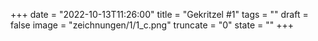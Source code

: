 +++
date = "2022-10-13T11:26:00"
title = "Gekritzel #1"
tags = ""
draft = false
image = "zeichnungen/1/1_c.png"
truncate = "0"
state = ""
+++
